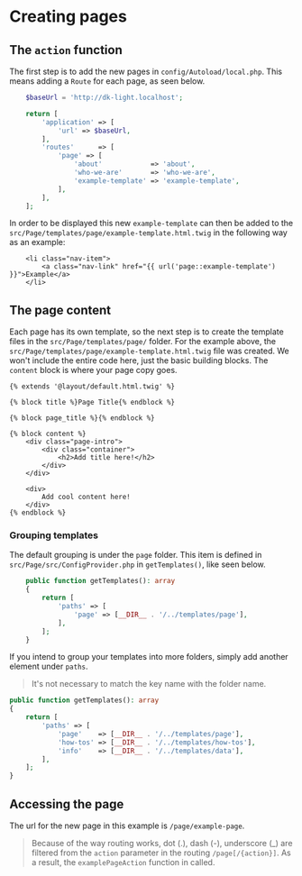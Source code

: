 # Creating pages

## The `action` function

The first step is to add the new pages in `config/Autoload/local.php`.
This means adding a `Route` for each page, as seen below.

```php
    $baseUrl = 'http://dk-light.localhost';

    return [
        'application' => [
            'url' => $baseUrl,
        ],
        'routes'      => [
            'page' => [
                'about'            => 'about',
                'who-we-are'       => 'who-we-are',
                'example-template' => 'example-template',
            ],
        ],
    ];
```

In order to be displayed this new `example-template` can then be added to the `src/Page/templates/page/example-template.html.twig` in the following way as an example:

```twig
    <li class="nav-item">
        <a class="nav-link" href="{{ url('page::example-template') }}">Example</a>
    </li>
```

## The page content

Each page has its own template, so the next step is to create the template files in the `src/Page/templates/page/` folder.
For the example above, the `src/Page/templates/page/example-template.html.twig` file was created.
We won't include the entire code here, just the basic building blocks.
The `content` block is where your page copy goes.

```twig
{% extends '@layout/default.html.twig' %}

{% block title %}Page Title{% endblock %}

{% block page_title %}{% endblock %}

{% block content %}
    <div class="page-intro">
        <div class="container">
            <h2>Add title here!</h2>
        </div>
    </div>

    <div>
        Add cool content here!
    </div>
{% endblock %}
```

### Grouping templates

The default grouping is under the `page` folder.
This item is defined in `src/Page/src/ConfigProvider.php` in `getTemplates()`, like seen below.

```php
    public function getTemplates(): array
    {
        return [
            'paths' => [
                'page' => [__DIR__ . '/../templates/page'],
            ],
        ];
    }
```

If you intend to group your templates into more folders, simply add another element under `paths`.

> It's not necessary to match the key name with the folder name.

```php
public function getTemplates(): array
{
    return [
        'paths' => [
            'page'    => [__DIR__ . '/../templates/page'],
            'how-tos' => [__DIR__ . '/../templates/how-tos'],
            'info'    => [__DIR__ . '/../templates/data'],
        ],
    ];
}
```

## Accessing the page

The url for the new page in this example is `/page/example-page`.

> Because of the way routing works, dot (.), dash (-), underscore (_) are filtered from the `action` parameter in the routing `/page[/{action}]`.
> As a result, the `examplePageAction` function in called.
